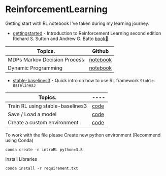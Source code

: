 # ReinforcementLearning
Getting start with RL notebook I've taken during my learning journey. 
- [gettingstarted]() - Introduction to Reinforcement Learning second edition Richard S. Sutton and Andrew G. Batto [book📖](https://www.amazon.com/Reinforcement-Learning-Introduction-Adaptive-Computation/dp/0262039249/ref=sr_1_1?crid=79DCXH1XTMB3&keywords=introduction+to+reinforcement+learning&qid=1650816674&s=books&sprefix=introduction+to+reinfo%2Cstripbooks%2C328&sr=1-1)


| Topics.         | Github |
| -------------   | :---------: |
| MDPs Markov Decision Process  | [notebook]() |
| Dynamic Programming           | [notebook]() |


- [stable-baselines3](https://stable-baselines3.readthedocs.io/en/master/guide/install.html) - Quick intro on how to use RL framework `Stable-Baselines3` 

| Topics.         | ---- |
| -------------   | ---- |
| Train RL using stable-baselines3 | [code]() |
| Save / Load a model | [code]() |
| Create a custom environment | [code]() |


To work with the file please Create new python environment (Recommend using Conda)
```
conda create -n introRL python=3.8
```
Install Libraries
```
conda install -r requirement.txt
```
